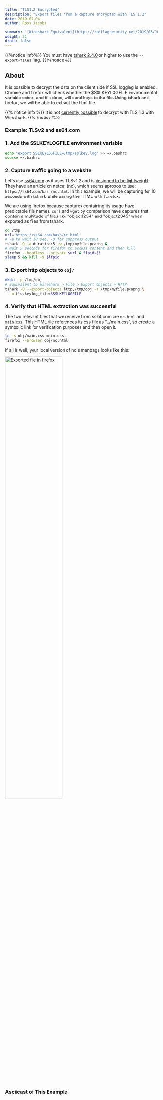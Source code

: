```yaml
---
title: "TLS1.2 Encrypted"
description: "Export files from a capture encrypted with TLS 1.2"
date: 2019-07-04
author: Ross Jacobs

summary: '[Wireshark Equivalent](https://redflagsecurity.net/2019/03/10/decrypting-tls-wireshark/)'
weight: 21
draft: false
---
```


{{%notice info%}}
You must have [tshark 2.4.0](https://github.com/wireshark/wireshark/commit/20c57cb298e4f3b7ac66a22fb7477e4cf424a11b) or higher to use the `--export-files` flag.
{{%/notice%}}

## About

It is possible to decrypt the data on the client side if SSL logging is
enabled. Chrome and firefox will check whether the $SSLKEYLOGFILE
environmental variable exists, and if it does, will send keys to the file.
Using tshark and firefox, we will be able to extract the html file.

{{% notice info %}}
It is not [currently possible](/packetcraft/add_context/tshark_decryption/#tls-1-3-decryption) to decrypt with TLS 1.3 with Wireshark.
{{% /notice %}}

### Example: TLSv2 and ss64.com

### 1. Add the SSLKEYLOGFILE environment variable

```bash
echo "export SSLKEYLOGFILE=/tmp/sslkey.log" >> ~/.bashrc
source ~/.bashrc
```

### 2. Capture traffic going to a website

Let's use [ss64.com](https://ss64.com) as it uses TLSv1.2 and is [designed to be
lightweight](https://ss64.com/docs/site.html). They have an article on netcat (nc), which seems apropos to use: `https://ss64.com/bash/nc.html`.
In this example, we will be capturing for 10 seconds with `tshark` while saving the HTML with `firefox`.

We are using firefox because captures containing its usage have predictable file names. `curl` and `wget` by comparison have captures that contain
a multitude of files like "object1234" and "object2345" when exported as files from tshark.

```bash
cd /tmp
url='https://ss64.com/bash/nc.html'
# -a to wait 10 sec, -Q for suppress output
tshark -Q -a duration:5 -w /tmp/myfile.pcapng &
# Wait 5 seconds for firefox to access content and then kill
firefox --headless --private $url & ffpid=$!
sleep 5 && kill -9 $ffpid
```

### 3. Export http objects to `obj/`

```bash
mkdir -p /tmp/obj
# Equivalent to Wireshark > File > Export Objects > HTTP
tshark -Q --export-objects http,/tmp/obj -r /tmp/myfile.pcapng \
  -o tls.keylog_file:$SSLKEYLOGFILE
```

### 4. Verify that HTML extraction was successful

The two relevant files that we receive from ss64.com are `nc.html` and
`main.css`. This HTML file references its css file as "../main.css", so
create a symbolic link for verification purposes and then open it.

```bash
ln -s obj/main.css main.css
firefox --browser obj/nc.html
```

If all is well, your local version of nc's manpage looks like this:

<img src="https://dl.dropboxusercontent.com/s/kitibo0u8x42s0m/exported_file_nc_html.cmp.png" alt="Exported file in firefox" width=61%>

### Asciicast of This Example

<script id="asciicast-239566" src="https://asciinema.org/a/239566.js" async></script>
